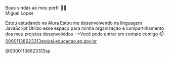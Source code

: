 Boas vindas ao meu perfil 💙💙</br>
Miguel Lopes

Estou estudando na Alura
Estou me desenvolvendo na linguagem JavaScript
Utilizo esse espaço para minha organização e compartilhamento dos meu projetos desenvolvidos
-->Você pode entrar em contato comigo 📫
00001138623313sp@al.educacao.sp.gov.br

@00001138623313sp

